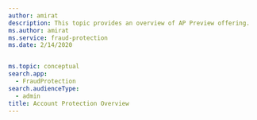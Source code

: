 ```yaml
---
author: amirat
description: This topic provides an overview of AP Preview offering.
ms.author: amirat
ms.service: fraud-protection
ms.date: 2/14/2020


ms.topic: conceptual
search.app: 
  - FraudProtection
search.audienceType:
  - admin
title: Account Protection Overview
---
```

